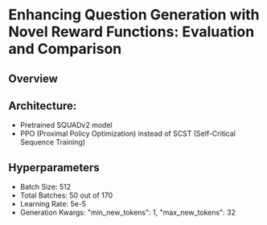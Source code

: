# Enhancing Question Generation with Novel Reward Functions: Evaluation and Comparison

## Overview

## Architecture:

- Pretrained SQUADv2 model
- PPO (Proximal Policy Optimization) instead of SCST (Self-Critical Sequence Training)

## Hyperparameters

- Batch Size: 512
- Total Batches: 50 out of 170
- Learning Rate: 5e-5
- Generation Kwargs: "min_new_tokens": 1, "max_new_tokens": 32


